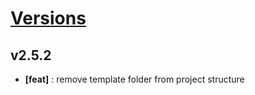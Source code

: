 # [Versions](https://github.com/Tracktor/eslint-config-react-tracktor/releases)


## v2.5.2
- **[feat]** : remove template folder from project structure

